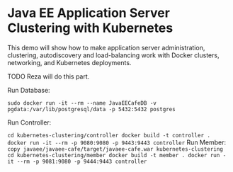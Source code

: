 # Java EE Application Server Clustering with Kubernetes

This demo will show how to make application server administration, clustering, autodiscovery and load-balancing work with Docker clusters, networking, and Kubernetes deployments.

TODO Reza will do this part.

Run Database:

``sudo docker run -it --rm --name JavaEECafeDB -v pgdata:/var/lib/postgresql/data -p 5432:5432 postgres``

Run Controller:

``
cd kubernetes-clustering/controller
docker build -t controller .
docker run -it --rm -p 9080:9080 -p 9443:9443 controller
``
Run Member:
``
copy javaee/javaee-cafe/target/javaee-cafe.war kubernetes-clustering
cd kubernetes-clustering/member
docker build -t member .
docker run -it --rm -p 9081:9080 -p 9444:9443 controller
``
